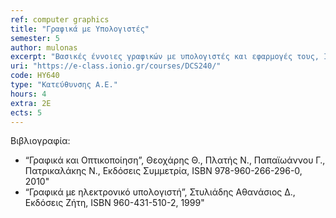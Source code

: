 ```yaml
---
ref: computer graphics
title: "Γραφικά με Υπολογιστές"
semester: 5
author: mulonas
excerpt: "Βασικές έννοιες γραφικών με υπολογιστές και εφαρμογές τους, Ιστορία και γενικά χαρακτηριστικά, Διανυσματική(ά) / Πλεγματική(ά) απεικόνιση/γραφικά, Εισαγωγικά στοιχεία σωλήνωσης, Βασικές Έννοιες Σχεδίασης, Αλγόριθμοι Σχεδίασης Ευθύγραμμου Τμήματος, Κύκλου, Έλλειψης, Φαινόμενο Ταύτισης, Τρόποι αναπαράστασης, παραγωγής και απεικόνισης τριδιάστατων δεδομένων, Χρωματισμός πολυγώνων, Αποκοπή, Μετασχηματισμοί και συστήματα συντεταγμένων, Σύνθεση 2Δ Μετασχηματισμών, Ομογενείς Συντεταγμένες, Μετασχηματισμοί Προβολής, Προοπτική, Παράλληλη, Πλάγια Προβολή"
uri: "https://e-class.ionio.gr/courses/DCS240/"
code: ΗΥ640
type: "Κατεύθυνσης Α.Ε."
hours: 4
extra: 2Ε
ects: 5
---
```



Βιβλιογραφία: 
  - “Γραφικά και Οπτικοποίηση”, Θεοχάρης Θ., Πλατής Ν., Παπαϊωάννου Γ., Πατρικαλάκης Ν., Εκδόσεις Συμμετρία, ISBN 978-960-266-296-0, 2010"
  - “Γραφικά με ηλεκτρονικό υπολογιστή”, Στυλιάδης Αθανάσιος Δ., Εκδόσεις Ζήτη, ISBN 960-431-510-2, 1999"
  

